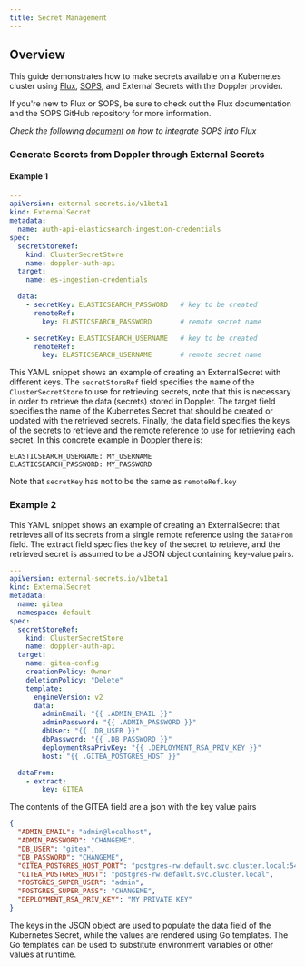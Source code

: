 ```yaml
---
title: Secret Management
---
```


## Overview

This guide demonstrates how to make secrets available on a Kubernetes cluster using [Flux](https://fluxcd.io/), [SOPS](https://github.com/mozilla/sops), and External Secrets with the Doppler provider.

If you're new to Flux or SOPS, be sure to check out the Flux documentation and the SOPS GitHub repository for more information.

_Check the following [document](https://fluxcd.io/docs/guides/mozilla-sops/) on how to integrate SOPS into Flux_

### Generate Secrets from Doppler through External Secrets

#### Example 1

```yaml
---
apiVersion: external-secrets.io/v1beta1
kind: ExternalSecret
metadata:
  name: auth-api-elasticsearch-ingestion-credentials
spec:
  secretStoreRef:
    kind: ClusterSecretStore
    name: doppler-auth-api
  target:
    name: es-ingestion-credentials

  data:
    - secretKey: ELASTICSEARCH_PASSWORD   # key to be created
      remoteRef:
        key: ELASTICSEARCH_PASSWORD       # remote secret name

    - secretKey: ELASTICSEARCH_USERNAME   # key to be created
      remoteRef:
        key: ELASTICSEARCH_USERNAME       # remote secret name
```

This YAML snippet shows an example of creating an ExternalSecret with different keys. The `secretStoreRef` field specifies the name of the `ClusterSecretStore` to use for retrieving secrets, note that this is necessary in order to retrieve the data (secrets) stored in Doppler. The target field specifies the name of the Kubernetes Secret that should be created or updated with the retrieved secrets. Finally, the data field specifies the keys of the secrets to retrieve and the remote reference to use for retrieving each secret. In this concrete example in Doppler there is:

```
ELASTICSEARCH_USERNAME: MY_USERNAME
ELASTICSEARCH_PASSWORD: MY_PASSWORD
```

Note that `secretKey` has not to be the same as `remoteRef.key`

### Example 2

This YAML snippet shows an example of creating an ExternalSecret that retrieves all of its secrets from a single remote reference using the `dataFrom` field. The extract field specifies the key of the secret to retrieve, and the retrieved secret is assumed to be a JSON object containing key-value pairs.

```yaml
---
apiVersion: external-secrets.io/v1beta1
kind: ExternalSecret
metadata:
  name: gitea
  namespace: default
spec:
  secretStoreRef:
    kind: ClusterSecretStore
    name: doppler-auth-api
  target:
    name: gitea-config
    creationPolicy: Owner
    deletionPolicy: "Delete"
    template:
      engineVersion: v2
      data:
        adminEmail: "{{ .ADMIN_EMAIL }}"
        adminPassword: "{{ .ADMIN_PASSWORD }}"
        dbUser: "{{ .DB_USER }}"
        dbPassword: "{{ .DB_PASSWORD }}"
        deploymentRsaPrivKey: "{{ .DEPLOYMENT_RSA_PRIV_KEY }}"
        host: "{{ .GITEA_POSTGRES_HOST }}"

  dataFrom:
    - extract:
        key: GITEA
```

The contents of the GITEA field are a json with the key value pairs

```json
{
  "ADMIN_EMAIL": "admin@localhost",
  "ADMIN_PASSWORD": "CHANGEME",
  "DB_USER": "gitea",
  "DB_PASSWORD": "CHANGEME",
  "GITEA_POSTGRES_HOST_PORT": "postgres-rw.default.svc.cluster.local:5432",
  "GITEA_POSTGRES_HOST": "postgres-rw.default.svc.cluster.local",
  "POSTGRES_SUPER_USER": "admin",
  "POSTGRES_SUPER_PASS": "CHANGEME",
  "DEPLOYMENT_RSA_PRIV_KEY": "MY PRIVATE KEY"
}
```

The keys in the JSON object are used to populate the data field of the Kubernetes Secret, while the values are rendered using Go templates. The Go templates can be used to substitute environment variables or other values at runtime.

